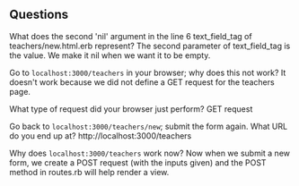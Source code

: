 ## Questions

What does the second 'nil' argument in the line 6 text_field_tag of teachers/new.html.erb represent?
	The second parameter of text_field_tag is the value. We make it nil when we want it to be empty.

Go to `localhost:3000/teachers` in your browser; why does this not work?
	It doesn't work because we did not define a GET request for the teachers page.

What type of request did your browser just perform?
	GET request

Go back to `localhost:3000/teachers/new`; submit the form again. What URL do you end up at?
	http://localhost:3000/teachers

Why does `localhost:3000/teachers` work now?
	Now when we submit a new form, we create a POST request (with the inputs given) and the POST method in routes.rb will help render a view.